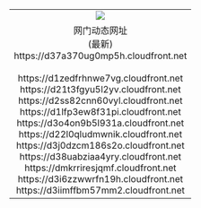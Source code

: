 ﻿<table>
  <tr></tr>
  <tr><td colspan=2 align=center><img src="https://d37a370ug0mp5h.cloudfront.net/Up/oGate.jpg" /></td></tr>
  <tr><td colspan=2 align=center>网门动态网址<br/>(最新)
<br>https://d37a370ug0mp5h.cloudfront.net
<br/>
<br>https://d1zedfrhnwe7vg.cloudfront.net
<br>https://d21t3fgyu5l2yv.cloudfront.net
<br>https://d2ss82cnn60vyl.cloudfront.net
<br>https://d1lfp3ew8f31pi.cloudfront.net
<br>https://d3o4on9b5l931a.cloudfront.net
<br>https://d22l0qludmwnik.cloudfront.net
<br>https://d3j0dzcm186s2o.cloudfront.net
<br>https://d38uabziaa4yry.cloudfront.net
<br>https://dmkrriresjqmf.cloudfront.net
<br>https://d3i6zzwwrfn19h.cloudfront.net
<br>https://d3iimffbm57mm2.cloudfront.net
    </td>
  </tr>
</table>
